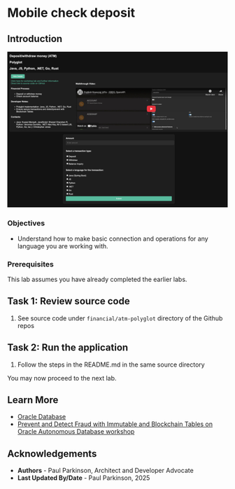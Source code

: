 # Mobile check deposit

## Introduction

![Financial Application Architecture](./images/polyglot.png " ")

### Objectives

-  Understand how to make basic connection and operations for any language you are working with.


### Prerequisites

This lab assumes you have already completed the earlier labs.

## Task 1: Review source code

1. See source code under `financial/atm-polyglot` directory of the Github repos

## Task 2: Run the application

1. Follow the steps in the README.md in the same source directory

You may now proceed to the next lab.

## Learn More

* [Oracle Database](https://bit.ly/mswsdatabase)
* [Prevent and Detect Fraud with Immutable and Blockchain Tables on Oracle Autonomous Database workshop](https://livelabs.oracle.com/pls/apex/dbpm/r/livelabs/view-workshop?wid=4142)

## Acknowledgements
* **Authors** - Paul Parkinson, Architect and Developer Advocate
* **Last Updated By/Date** - Paul Parkinson, 2025

